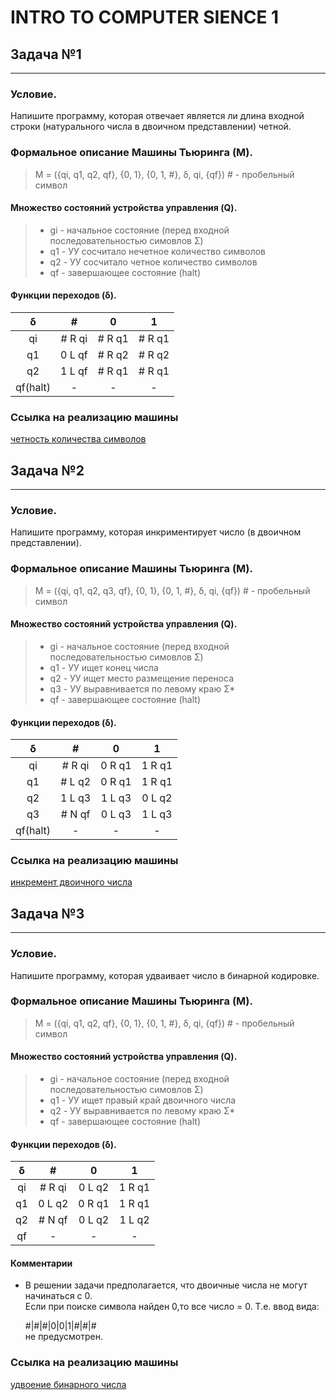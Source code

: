 
# INTRO TO COMPUTER SIENCE 1

## Задача №1

---

### Условие.

Напишите программу, которая отвечает является ли длина входной строки (натурального числа в двоичном представлении) четной.

### Формальное описание Машины Тьюринга (M).

> M = ({qi, q1, q2, qf}, {0, 1}, {0, 1, \#}, &delta;, qi, {qf})
> \# - пробельный символ

#### Множество состояний устройства управления (Q).

> - gi - начальное состояние (перед входной последовательностью симовлов &Sigma;)
> - q1 - УУ сосчитало нечетное количество символов
> - q2 - УУ сосчитало четное количество символов
> - qf - завершающее состояние (halt)

#### Функции переходов (&delta;).

| &delta; | \# | 0 | 1 |
| :---: | :---: | :---: | :---: |
| qi | \# R qi | \# R q1 | \# R q1 |
| q1 | 0 L qf | \# R q2 | \# R q2 |
| q2 | 1 L qf | \# R q1 | \# R q1 |
| qf(halt) | \- | \- | \- |

### Ссылка на реализацию машины

[четность количества символов](https://morphett.info/turing/turing.html?2161c808cedf30b97241e7126c58fbe3)

## Задача №2

---

### Условие.

Напишите программу, которая инкриментирует число (в двоичном представлении).

### Формальное описание Машины Тьюринга (M).

> M = ({qi, q1, q2, q3, qf}, {0, 1}, {0, 1, \#}, &delta;, qi, {qf})
> \# - пробельный символ

#### Множество состояний устройства управления (Q).

> - gi - начальное состояние (перед входной последовательностью симовлов &Sigma;)
> - q1 - УУ ищет конец числа
> - q2 - УУ ищет место размещение переноса
> - q3 - УУ выравнивается по левому краю &Sigma;*
> - qf - завершающее состояние (halt)

#### Функции переходов (&delta;).

| &delta; | \# | 0 | 1 |
| :---: | :---: | :---: | :---: |
| qi | \# R qi | 0 R q1 | 1 R q1 |
| q1 | \# L q2 | 0 R q1 | 1 R q1 |
| q2 | 1 L q3 | 1 L q3 | 0 L q2 |
| q3 | \# N qf | 0 L q3 | 1 L q3 |
| qf(halt) | \- | \- | \- |

### Ссылка на реализацию машины 

[инкремент двоичного числа](https://morphett.info/turing/turing.html?aca037a5705a84827e4a1bfd5d6b1e75)

## Задача №3

---

### Условие.

Напишите программу, которая удваивает число в бинарной кодировке.

### Формальное описание Машины Тьюринга (M).

> M = ({qi, q1, q2, qf}, {0, 1}, {0, 1, \#}, &delta;, qi, {qf})
> \# - пробельный символ

#### Множество состояний устройства управления (Q).

> - gi - начальное состояние (перед входной последовательностью симовлов &Sigma;)
> - q1 - УУ ищет правый край двоичного числа
> - q2 - УУ выравнивается по левому краю &Sigma;*
> - qf - завершающее состояние (halt)

#### Функции переходов (&delta;).

| &delta; | \# | 0 | 1 |
| :---: | :---: | :---: | :---: |
| qi | \# R qi | 0 L q2 | 1 R q1 |
| q1 | 0 L q2 | 0 R q1 | 1 R q1 |
| q2 | \# N qf | 0 L q2 | 1 L q2 |
| qf | - | - | - |

#### Комментарии

- В решении задачи предполагается, что двоичные числа не могут начинаться с 0.  
Если при поиске символа найден 0,то все число = 0. Т.е. ввод вида:  

  #|#|#|0|0|1|#|#|#  
не предусмотрен.

### Ссылка на реализацию машины

[удвоение бинарного числа](https://morphett.info/turing/turing.html?dbb8dc97b5da2dddef9a2d154d03efa3)




